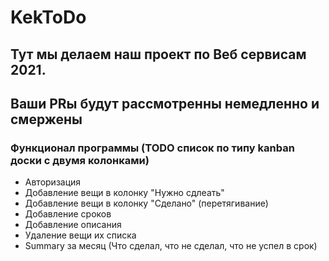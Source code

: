 # KekToDo
## Тут мы делаем наш проект по Веб сервисам 2021. 
## Ваши PRы будут рассмотренны немедленно и смержены

### Функционал программы (TODO список по типу kanban доски с двумя колонками)
- Авторизация
- Добавление вещи в колонку "Нужно сдлеать"
- Добавление вещи в колонку "Сделано" (перетягивание)
- Добавление сроков
- Добавление описания
- Удаление вещи их списка
- Summary за месяц (Что сделал, что не сделал, что не успел в срок)
